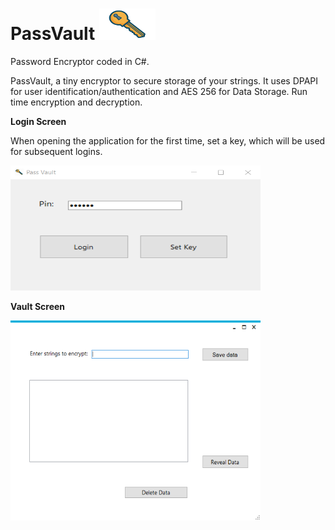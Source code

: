 # PassVault  <img src="https://raw.githubusercontent.com/seriousdoge/PassVault/master/key1.png" width="90" height="50" />
Password Encryptor coded in C#.

PassVault, a tiny encryptor to secure storage of your strings. It uses DPAPI for user identification/authentication and AES 256 for Data Storage. Run time encryption and decryption.

**Login Screen**

When opening the application for the first time, set a key, which will be used for subsequent logins. 

<img src="https://raw.githubusercontent.com/seriousdoge/PassVault/master/PassVault/Login.png" width="400" height="200" />


**Vault Screen**

<img src="https://raw.githubusercontent.com/seriousdoge/PassVault/master/PassVault/Vault.png" width="400" height="320" />
